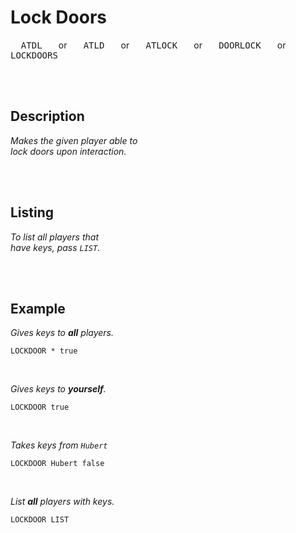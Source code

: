 
# Lock Doors

<kbd>  ATDL  </kbd>  or  <kbd>  ATLD  </kbd>  or  <kbd>  ATLOCK  </kbd>  or  <kbd>  DOORLOCK  </kbd>  or  <kbd>  LOCKDOORS  </kbd>

<br>
<br>

## Description

*Makes the given player able to* <br>
*lock doors upon interaction.*

<br>
<br>

## Listing

*To list all players that* <br>
*have keys, pass `LIST`.*

<br>
<br>

## Example

*Gives keys to **all** players.*

```shell
LOCKDOOR * true
```

<br>

*Gives keys to **yourself**.*

```shell
LOCKDOOR true
```

<br>

*Takes keys from `Hubert`*

```shell
LOCKDOOR Hubert false
```

<br>

*List **all** players with keys.*

```shell
LOCKDOOR LIST
```

<br>




